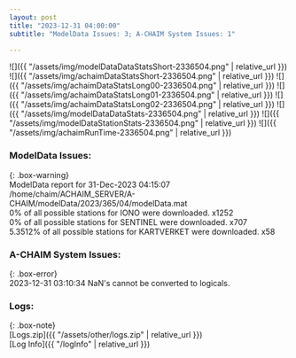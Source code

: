 ```yaml
---
layout: post
title: "2023-12-31 04:00:00"
subtitle: "ModelData Issues: 3; A-CHAIM System Issues: 1"

---
```


![]({{ "/assets/img/modelDataDataStatsShort-2336504.png" | relative_url }})
![]({{ "/assets/img/achaimDataStatsShort-2336504.png" | relative_url }})
![]({{ "/assets/img/achaimDataStatsLong00-2336504.png" | relative_url }})
![]({{ "/assets/img/achaimDataStatsLong01-2336504.png" | relative_url }})
![]({{ "/assets/img/achaimDataStatsLong02-2336504.png" | relative_url }})
![]({{ "/assets/img/modelDataDataStats-2336504.png" | relative_url }})
![]({{ "/assets/img/modelDataStationStats-2336504.png" | relative_url }})
![]({{ "/assets/img/achaimRunTime-2336504.png" | relative_url }})


### ModelData Issues:  
  
{: .box-warning}  
 ModelData report for 31-Dec-2023 04:15:07   
 /home/chaim/ACHAIM_SERVER/A-CHAIM/modelData/2023/365/04/modelData.mat   
 0% of all possible stations for IONO were downloaded. x1252   
 0% of all possible stations for SENTINEL were downloaded. x707   
 5.3512% of all possible stations for KARTVERKET were downloaded. x58   
  
### A-CHAIM System Issues:  
  
{: .box-error}  
2023-12-31 03:10:34 NaN's cannot be converted to logicals.  

### Logs:  
  
{: .box-note}  
[Logs.zip]({{ "/assets/other/logs.zip" | relative_url }})  
[Log Info]({{ "/logInfo" | relative_url }})  
